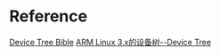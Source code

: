 
# Reference
[Device Tree Bible](https://www.power.org/wp-content/uploads/2012/06/Power_ePAPR_APPROVED_v1.1.pdf)
[ARM Linux 3.x的设备树--Device Tree](http://blog.csdn.net/21cnbao/article/details/8457546)

